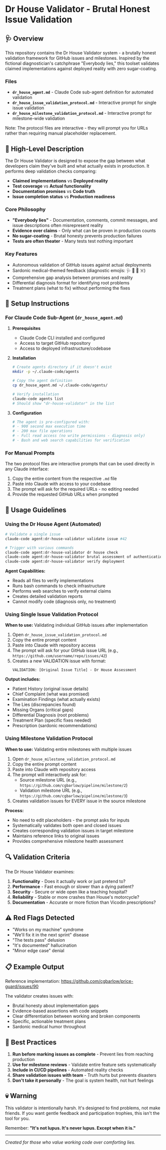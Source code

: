 # Dr House Validator - Brutal Honest Issue Validation

## 🩺 Overview

This repository contains the Dr House Validator system - a brutally honest validation framework for GitHub issues and milestones. Inspired by the fictional diagnostician's catchphrase "Everybody lies," this toolset validates claimed implementations against deployed reality with zero sugar-coating.

### Files

- **`dr_house_agent.md`** - Claude Code sub-agent definition for automated validation
- **`dr_house_issue_validation_protocol.md`** - Interactive prompt for single issue validation
- **`dr_house_milestone_validation_protocol.md`** - Interactive prompt for milestone-wide validation

Note: The protocol files are interactive - they will prompt you for URLs rather than requiring manual placeholder replacement.

## 💊 High-Level Description

The Dr House Validator is designed to expose the gap between what developers claim they've built and what actually exists in production. It performs deep validation checks comparing:

- **Claimed implementations** vs **Deployed reality**
- **Test coverage** vs **Actual functionality**
- **Documentation promises** vs **Code truth**
- **Issue completion status** vs **Production readiness**

### Core Philosophy

- **"Everybody lies"** - Documentation, comments, commit messages, and issue descriptions often misrepresent reality
- **Evidence over claims** - Only what can be proven in production counts
- **No sugar-coating** - Brutal honesty prevents production failures
- **Tests are often theater** - Many tests test nothing important

### Key Features

- Autonomous validation of GitHub issues against actual deployments
- Sardonic medical-themed feedback (diagnostic emojis: 🩺 💊 💉 ☠️)
- Comprehensive gap analysis between promises and reality
- Differential diagnosis format for identifying root problems
- Treatment plans (what to fix) without performing the fixes

## 🚀 Setup Instructions

### For Claude Code Sub-Agent (`dr_house_agent.md`)

1. **Prerequisites**
   - Claude Code CLI installed and configured
   - Access to target GitHub repository
   - Access to deployed infrastructure/codebase

2. **Installation**
   ```bash
   # Create agents directory if it doesn't exist
   mkdir -p ~/.claude-code/agents
   
   # Copy the agent definition
   cp dr_house_agent.md ~/.claude-code/agents/
   
   # Verify installation
   claude-code agents list
   # Should show "dr-house-validator" in the list
   ```

3. **Configuration**
   ```bash
   # The agent is pre-configured with:
   # - 900 second max execution time
   # - 200 max file operations
   # - Full read access (no write permissions - diagnosis only)
   # - Bash and web search capabilities for verification
   ```

### For Manual Prompts

The two protocol files are interactive prompts that can be used directly in any Claude interface:
1. Copy the entire content from the respective `.md` file
2. Paste into Claude with access to your codebase
3. The prompt will ask for the required URLs - no editing needed
4. Provide the requested GitHub URLs when prompted

## 📖 Usage Guidelines

### Using the Dr House Agent (Automated)

```bash
# Validate a single issue
claude-code agent:dr-house-validator validate issue #42

# Trigger with various commands
claude-code agent:dr-house-validator dr house check
claude-code agent:dr-house-validator brutal assessment of authentication
claude-code agent:dr-house-validator verify deployment
```

**Agent Capabilities:**
- Reads all files to verify implementations
- Runs bash commands to check infrastructure
- Performs web searches to verify external claims
- Creates detailed validation reports
- Cannot modify code (diagnosis only, no treatment)

### Using Single Issue Validation Protocol

**When to use:** Validating individual GitHub issues after implementation

1. Open `dr_house_issue_validation_protocol.md`
2. Copy the entire prompt content
3. Paste into Claude with repository access
4. The prompt will ask for your GitHub issue URL (e.g., `https://github.com/username/repo/issues/42`)
5. Creates a new VALIDATION issue with format:
   ```
   VALIDATION: [Original Issue Title] - Dr House Assessment
   ```

**Output includes:**
- Patient History (original issue details)
- Chief Complaint (what was promised)
- Examination Findings (what actually exists)
- The Lies (discrepancies found)
- Missing Organs (critical gaps)
- Differential Diagnosis (root problems)
- Treatment Plan (specific fixes needed)
- Prescription (sardonic recommendations)

### Using Milestone Validation Protocol

**When to use:** Validating entire milestones with multiple issues

1. Open `dr_house_milestone_validation_protocol.md`
2. Copy the entire prompt content
3. Paste into Claude with repository access
4. The prompt will interactively ask for:
   - Source milestone URL (e.g., `https://github.com/cgbarlow/pipeline/milestone/2`)
   - Validation milestone URL (e.g., `https://github.com/cgbarlow/pipeline/milestone/3`)
5. Creates validation issues for EVERY issue in the source milestone

**Process:**
- No need to edit placeholders - the prompt asks for inputs
- Systematically validates both open and closed issues
- Creates corresponding validation issues in target milestone
- Maintains reference links to original issues
- Provides comprehensive milestone health assessment

## 🔍 Validation Criteria

The Dr House Validator examines:

1. **Functionality** - Does it actually work or just pretend to?
2. **Performance** - Fast enough or slower than a dying patient?
3. **Security** - Secure or wide open like a teaching hospital?
4. **Reliability** - Stable or more crashes than House's motorcycle?
5. **Documentation** - Accurate or more fiction than Vicodin prescriptions?

## ⚠️ Red Flags Detected

- "Works on my machine" syndrome
- "We'll fix it in the next sprint" disease  
- "The tests pass" delusion
- "It's documented" hallucination
- "Minor edge case" denial

## 📋 Example Output

Reference implementation: https://github.com/cgbarlow/price-guard/issues/90

The validator creates issues with:
- Brutal honesty about implementation gaps
- Evidence-based assertions with code snippets
- Clear differentiation between working and broken components
- Specific, actionable treatment plans
- Sardonic medical humor throughout

## 🏥 Best Practices

1. **Run before marking issues as complete** - Prevent lies from reaching production
2. **Use for milestone reviews** - Validate entire feature sets systematically
3. **Include in CI/CD pipelines** - Automated reality checks
4. **Share validation issues with team** - Truth hurts but prevents disasters
5. **Don't take it personally** - The goal is system health, not hurt feelings

## 💀 Warning

This validator is intentionally harsh. It's designed to find problems, not make friends. If you want gentle feedback and participation trophies, this isn't the tool for you. 

Remember: **"It's not lupus. It's never lupus. Except when it is."**

---

*Created for those who value working code over comforting lies.*
